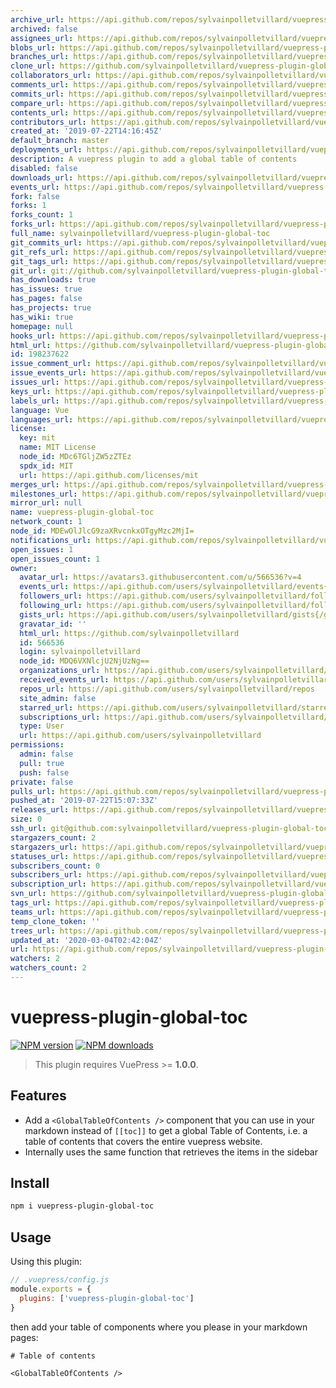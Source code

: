```yaml
---
archive_url: https://api.github.com/repos/sylvainpolletvillard/vuepress-plugin-global-toc/{archive_format}{/ref}
archived: false
assignees_url: https://api.github.com/repos/sylvainpolletvillard/vuepress-plugin-global-toc/assignees{/user}
blobs_url: https://api.github.com/repos/sylvainpolletvillard/vuepress-plugin-global-toc/git/blobs{/sha}
branches_url: https://api.github.com/repos/sylvainpolletvillard/vuepress-plugin-global-toc/branches{/branch}
clone_url: https://github.com/sylvainpolletvillard/vuepress-plugin-global-toc.git
collaborators_url: https://api.github.com/repos/sylvainpolletvillard/vuepress-plugin-global-toc/collaborators{/collaborator}
comments_url: https://api.github.com/repos/sylvainpolletvillard/vuepress-plugin-global-toc/comments{/number}
commits_url: https://api.github.com/repos/sylvainpolletvillard/vuepress-plugin-global-toc/commits{/sha}
compare_url: https://api.github.com/repos/sylvainpolletvillard/vuepress-plugin-global-toc/compare/{base}...{head}
contents_url: https://api.github.com/repos/sylvainpolletvillard/vuepress-plugin-global-toc/contents/{+path}
contributors_url: https://api.github.com/repos/sylvainpolletvillard/vuepress-plugin-global-toc/contributors
created_at: '2019-07-22T14:16:45Z'
default_branch: master
deployments_url: https://api.github.com/repos/sylvainpolletvillard/vuepress-plugin-global-toc/deployments
description: A vuepress plugin to add a global table of contents
disabled: false
downloads_url: https://api.github.com/repos/sylvainpolletvillard/vuepress-plugin-global-toc/downloads
events_url: https://api.github.com/repos/sylvainpolletvillard/vuepress-plugin-global-toc/events
fork: false
forks: 1
forks_count: 1
forks_url: https://api.github.com/repos/sylvainpolletvillard/vuepress-plugin-global-toc/forks
full_name: sylvainpolletvillard/vuepress-plugin-global-toc
git_commits_url: https://api.github.com/repos/sylvainpolletvillard/vuepress-plugin-global-toc/git/commits{/sha}
git_refs_url: https://api.github.com/repos/sylvainpolletvillard/vuepress-plugin-global-toc/git/refs{/sha}
git_tags_url: https://api.github.com/repos/sylvainpolletvillard/vuepress-plugin-global-toc/git/tags{/sha}
git_url: git://github.com/sylvainpolletvillard/vuepress-plugin-global-toc.git
has_downloads: true
has_issues: true
has_pages: false
has_projects: true
has_wiki: true
homepage: null
hooks_url: https://api.github.com/repos/sylvainpolletvillard/vuepress-plugin-global-toc/hooks
html_url: https://github.com/sylvainpolletvillard/vuepress-plugin-global-toc
id: 198237622
issue_comment_url: https://api.github.com/repos/sylvainpolletvillard/vuepress-plugin-global-toc/issues/comments{/number}
issue_events_url: https://api.github.com/repos/sylvainpolletvillard/vuepress-plugin-global-toc/issues/events{/number}
issues_url: https://api.github.com/repos/sylvainpolletvillard/vuepress-plugin-global-toc/issues{/number}
keys_url: https://api.github.com/repos/sylvainpolletvillard/vuepress-plugin-global-toc/keys{/key_id}
labels_url: https://api.github.com/repos/sylvainpolletvillard/vuepress-plugin-global-toc/labels{/name}
language: Vue
languages_url: https://api.github.com/repos/sylvainpolletvillard/vuepress-plugin-global-toc/languages
license:
  key: mit
  name: MIT License
  node_id: MDc6TGljZW5zZTEz
  spdx_id: MIT
  url: https://api.github.com/licenses/mit
merges_url: https://api.github.com/repos/sylvainpolletvillard/vuepress-plugin-global-toc/merges
milestones_url: https://api.github.com/repos/sylvainpolletvillard/vuepress-plugin-global-toc/milestones{/number}
mirror_url: null
name: vuepress-plugin-global-toc
network_count: 1
node_id: MDEwOlJlcG9zaXRvcnkxOTgyMzc2MjI=
notifications_url: https://api.github.com/repos/sylvainpolletvillard/vuepress-plugin-global-toc/notifications{?since,all,participating}
open_issues: 1
open_issues_count: 1
owner:
  avatar_url: https://avatars3.githubusercontent.com/u/566536?v=4
  events_url: https://api.github.com/users/sylvainpolletvillard/events{/privacy}
  followers_url: https://api.github.com/users/sylvainpolletvillard/followers
  following_url: https://api.github.com/users/sylvainpolletvillard/following{/other_user}
  gists_url: https://api.github.com/users/sylvainpolletvillard/gists{/gist_id}
  gravatar_id: ''
  html_url: https://github.com/sylvainpolletvillard
  id: 566536
  login: sylvainpolletvillard
  node_id: MDQ6VXNlcjU2NjUzNg==
  organizations_url: https://api.github.com/users/sylvainpolletvillard/orgs
  received_events_url: https://api.github.com/users/sylvainpolletvillard/received_events
  repos_url: https://api.github.com/users/sylvainpolletvillard/repos
  site_admin: false
  starred_url: https://api.github.com/users/sylvainpolletvillard/starred{/owner}{/repo}
  subscriptions_url: https://api.github.com/users/sylvainpolletvillard/subscriptions
  type: User
  url: https://api.github.com/users/sylvainpolletvillard
permissions:
  admin: false
  pull: true
  push: false
private: false
pulls_url: https://api.github.com/repos/sylvainpolletvillard/vuepress-plugin-global-toc/pulls{/number}
pushed_at: '2019-07-22T15:07:33Z'
releases_url: https://api.github.com/repos/sylvainpolletvillard/vuepress-plugin-global-toc/releases{/id}
size: 0
ssh_url: git@github.com:sylvainpolletvillard/vuepress-plugin-global-toc.git
stargazers_count: 2
stargazers_url: https://api.github.com/repos/sylvainpolletvillard/vuepress-plugin-global-toc/stargazers
statuses_url: https://api.github.com/repos/sylvainpolletvillard/vuepress-plugin-global-toc/statuses/{sha}
subscribers_count: 0
subscribers_url: https://api.github.com/repos/sylvainpolletvillard/vuepress-plugin-global-toc/subscribers
subscription_url: https://api.github.com/repos/sylvainpolletvillard/vuepress-plugin-global-toc/subscription
svn_url: https://github.com/sylvainpolletvillard/vuepress-plugin-global-toc
tags_url: https://api.github.com/repos/sylvainpolletvillard/vuepress-plugin-global-toc/tags
teams_url: https://api.github.com/repos/sylvainpolletvillard/vuepress-plugin-global-toc/teams
temp_clone_token: ''
trees_url: https://api.github.com/repos/sylvainpolletvillard/vuepress-plugin-global-toc/git/trees{/sha}
updated_at: '2020-03-04T02:42:04Z'
url: https://api.github.com/repos/sylvainpolletvillard/vuepress-plugin-global-toc
watchers: 2
watchers_count: 2
---
```


# vuepress-plugin-global-toc

[![NPM version](https://badgen.net/npm/v/vuepress-plugin-global-toc)](https://npmjs.com/package/vuepress-plugin-global-toc) [![NPM downloads](https://badgen.net/npm/dm/vuepress-plugin-global-toc)](https://npmjs.com/package/vuepress-plugin-global-toc)

> This plugin requires VuePress >= **1.0.0**.

## Features

- Add a `<GlobalTableOfContents />` component that you can use in your markdown instead of `[[toc]]` to get a global Table of Contents, i.e. a table of contents that covers the entire vuepress website.
- Internally uses the same function that retrieves the items in the sidebar

## Install

```bash
npm i vuepress-plugin-global-toc
```

## Usage

Using this plugin:

```javascript
// .vuepress/config.js
module.exports = {
  plugins: ['vuepress-plugin-global-toc']
}
```

then add your table of components where you please in your markdown pages:

```mdx
# Table of contents

<GlobalTableOfContents />
```